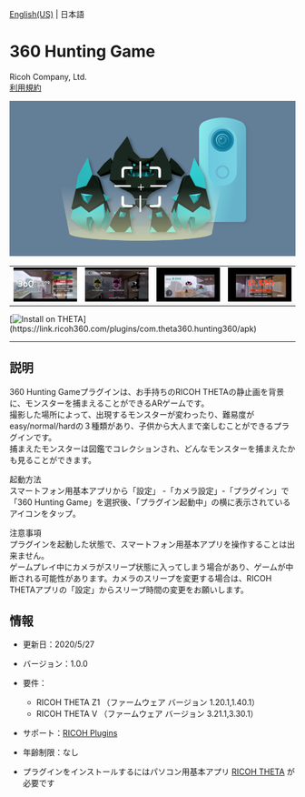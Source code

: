 [English(US)](README.md) | 日本語

# 360 Hunting Game
Ricoh Company, Ltd.  
[利用規約](https://theta360.com/en/legal/terms_of_use_plugins/)

<div align="center">
 <img src="1.png">
 <table>
  <tr>
   <td><img src="2.png"></td>
   <td><img src="3.png"></td>
   <td><img src="4.png"></td>
   <td><img src="5.png"></td>
  </tr>
 </table>
</div>

[![Install on THETA](https://assets.ricoh360.com/image/upload/v1/front/theta/install-button.svg?)](https://link.ricoh360.com/plugins/com.theta360.hunting360/apk)

***

## 説明
360 Hunting Gameプラグインは、お手持ちのRICOH THETAの静止画を背景に、モンスターを捕まえることができるARゲームです。  
撮影した場所によって、出現するモンスターが変わったり、難易度がeasy/normal/hardの３種類があり、子供から大人まで楽しむことができるプラグインです。  
捕まえたモンスターは図鑑でコレクションされ、どんなモンスターを捕まえたかも見ることができます。  
  
起動方法  
スマートフォン用基本アプリから「設定」 -「カメラ設定」-「プラグイン」で「360 Hunting Game」を選択後、「プラグイン起動中」の横に表示されているアイコンをタップ。  
  
注意事項  
プラグインを起動した状態で、スマートフォン用基本アプリを操作することは出来ません。  
ゲームプレイ中にカメラがスリープ状態に入ってしまう場合があり、ゲームが中断される可能性があります。カメラのスリープを変更する場合は、RICOH THETAアプリの「設定」からスリープ時間の変更をお願いします。  

## 情報
  * 更新日：2020/5/27
  * バージョン：1.0.0
  * 要件：
    * RICOH THETA Z1 （ファームウェア バージョン 1.20.1,1.40.1）
    * RICOH THETA V （ファームウェア バージョン 3.21.1,3.30.1）
  * サポート：[RICOH Plugins](https://support.theta360.com/ja/)
  * 年齢制限：なし

* プラグインをインストールするにはパソコン用基本アプリ [RICOH THETA](https://theta360.com/ja/about/application/pc.html#app-detail-01) が必要です
